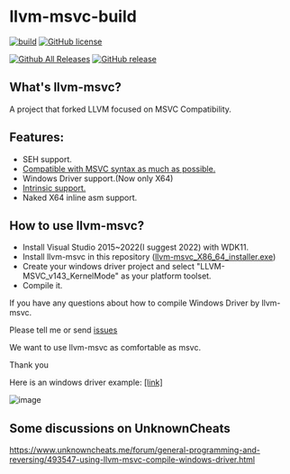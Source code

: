 
# llvm-msvc-build

[![build](https://github.com/NewWorldComingSoon/llvm-msvc-build/actions/workflows/build.yml/badge.svg?branch=main)](https://github.com/NewWorldComingSoon/llvm-msvc-build/actions/workflows/build.yml)
[![GitHub license](https://img.shields.io/github/license/NewWorldComingSoon/llvm-msvc-build)](https://github.com/NewWorldComingSoon/llvm-msvc-build/blob/main/LICENSE)

[![Github All Releases](https://img.shields.io/github/downloads/NewWorldComingSoon/llvm-msvc-build/total.svg)](https://github.com/NewWorldComingSoon/llvm-msvc-build/releases) 
[![GitHub release](https://img.shields.io/github/release/NewWorldComingSoon/llvm-msvc-build.svg)](https://github.com/NewWorldComingSoon/llvm-msvc-build/releases) 

## What's llvm-msvc?
A project that forked LLVM focused on MSVC Compatibility.

## Features:
- SEH support.
- [Compatible with MSVC syntax as much as possible.](https://github.com/gmh5225/llvm-msvc-compatibility
)
- Windows Driver support.(Now only X64)
- [Intrinsic support.](https://github.com/gmh5225/LLVMIntrinsicRewrite)
- Naked X64 inline asm support.

## How to use llvm-msvc?
- Install Visual Studio 2015~2022(I suggest 2022) with WDK11.
- Install llvm-msvc in this repository ([llvm-msvc_X86_64_installer.exe](https://github.com/NewWorldComingSoon/llvm-msvc-build/releases))
- Create your windows driver project and select "LLVM-MSVC_v143_KernelMode" as your platform toolset.
- Compile it.

If you have any questions about how to compile Windows Driver by llvm-msvc.

Please tell me or send [issues](https://github.com/NewWorldComingSoon/llvm-msvc-issues/issues)

We want to use llvm-msvc as comfortable as msvc.

Thank you

Here is an windows driver example: [[link]](https://github.com/gmh5225/LLVMWindowsDriverTest)

![image](https://github.com/NewWorldComingSoon/llvm-msvc-build/blob/main/LLVMDriverTest.png)

## Some discussions on UnknownCheats
https://www.unknowncheats.me/forum/general-programming-and-reversing/493547-using-llvm-msvc-compile-windows-driver.html

